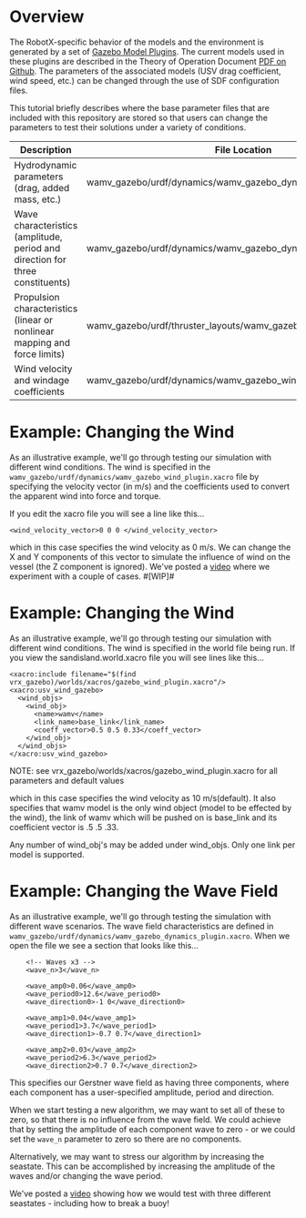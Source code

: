 # Overview #

The RobotX-specific behavior of the models and the environment is generated by a set of [Gazebo Model Plugins](http://gazebosim.org/tutorials?tut=plugins_hello_world).  The current models used in these plugins are described in the Theory of Operation Document [PDF on Github](https://github.com/bsb808/robotx_docs/blob/master/theoryofoperation/theory_of_operation.pdf).  The parameters of the associated models (USV drag coefficient, wind speed, etc.) can be changed through the use of SDF configuration files.

This tutorial briefly describes where the base parameter files that are included with this repository are stored so that users can change the parameters to test their solutions under a variety of conditions.

| Description | File Location | Notes |
|-------------|---------------|------ |
| Hydrodynamic parameters (drag, added mass, etc.) | wamv_gazebo/urdf/dynamics/wamv_gazebo_dynamics_plugin.xacro | Current parameters based on FAU Publication https://doi.org/10.1016/j.oceaneng.2016.09.037 |
| Wave characteristics (amplitude, period and direction for three constituents) |  wamv_gazebo/urdf/dynamics/wamv_gazebo_dynamics_plugin.xacro | Values correspond to same values used in visual texture |
| Propulsion characteristics (linear or nonlinear mapping and force limits) | wamv_gazebo/urdf/thruster_layouts/wamv_gazebo_thruster_config.xacro | Nonlinear mapping is based on experimental results from FAU https://doi.org/10.1016/j.oceaneng.2016.09.037 |
| Wind velocity and windage coefficients | wamv_gazebo/urdf/dynamics/wamv_gazebo_wind_plugin.xacro | Windage coefficeints from same FAU report https://doi.org/10.1016/j.oceaneng.2016.09.037 |



# Example: Changing the Wind #
As an illustrative example, we'll go through testing our simulation with different wind conditions.  The wind is specified in the ```wamv_gazebo/urdf/dynamics/wamv_gazebo_wind_plugin.xacro``` file by specifying the velocity vector (in m/s) and the coefficients used to convert the apparent wind into force and torque.

If you edit the xacro file you will see a line like this...

```
<wind_velocity_vector>0 0 0 </wind_velocity_vector>
```

which in this case specifies the wind velocity as 0 m/s.  We can change the X and Y components of this vector to simulate the influence of wind on the vessel (the Z component is ignored).  We've posted a [video](https://vimeo.com/257588911) where we experiment with a couple of cases.
#[WIP]#
# Example: Changing the Wind #
As an illustrative example, we'll go through testing our simulation with different wind conditions.  The wind is specified in the world file being run.
If you view the sandisland.world.xacro file you will see lines like this...

```
<xacro:include filename="$(find vrx_gazebo)/worlds/xacros/gazebo_wind_plugin.xacro"/>
<xacro:usv_wind_gazebo>
  <wind_objs>
    <wind_obj>         
      <name>wamv</name>
      <link_name>base_link</link_name>
      <coeff_vector>0.5 0.5 0.33</coeff_vector>
    </wind_obj>
  </wind_objs>
</xacro:usv_wind_gazebo>
```
NOTE: see vrx_gazebo/worlds/xacros/gazebo_wind_plugin.xacro for all parameters and default values

which in this case specifies the wind velocity as 10 m/s(default). It also specifies that wamv model is the only wind object (model to be effected by the wind), the link of wamv which will be pushed on is base_link and its coefficient vector is .5 .5 .33.

Any number of wind_obj's may be added under wind_objs.
Only one link per model is supported.
 

# Example: Changing the Wave Field #

As an illustrative example, we'll go through testing the simulation with different wave scenarios.  The wave field characteristics are defined in `wamv_gazebo/urdf/dynamics/wamv_gazebo_dynamics_plugin.xacro`.  When we open the file we see a section that looks like this...

```
	<!-- Waves x3 -->
	<wave_n>3</wave_n>

	<wave_amp0>0.06</wave_amp0>
	<wave_period0>12.6</wave_period0>
	<wave_direction0>-1 0</wave_direction0>

	<wave_amp1>0.04</wave_amp1>
	<wave_period1>3.7</wave_period1>
	<wave_direction1>-0.7 0.7</wave_direction1>

	<wave_amp2>0.03</wave_amp2>
	<wave_period2>6.3</wave_period2>
	<wave_direction2>0.7 0.7</wave_direction2>
```

This specifies our Gerstner wave field as having three components, where each component has a user-specified  amplitude, period and direction.

When we start testing a new algorithm, we may want to set all of these to zero, so that there is no influence from the wave field.  We could achieve that by setting the amplitude of each component wave to zero - or we could set the `wave_n` parameter to zero so there are no components.

Alternatively, we may want to stress our algorithm by increasing the seastate.  This can be accomplished by increasing the amplitude of the waves and/or changing the wave period.

We've posted a [video](https://vimeo.com/257586610) showing how we would test with three different seastates - including how to break a buoy!